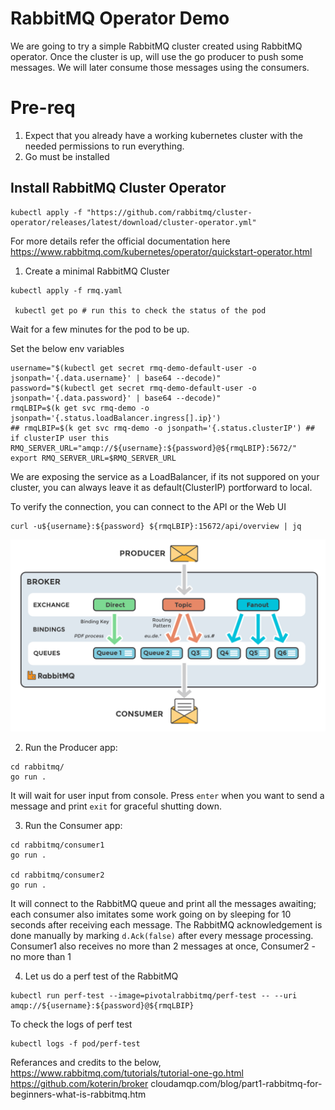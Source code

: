 # RabbitMQ Operator Demo
We are going to try a simple RabbitMQ cluster created using RabbitMQ operator. Once the cluster is up, will use the go producer to push some messages.
We will later consume those messages using the consumers.


# Pre-req
1. Expect that you already have a working kubernetes cluster with the needed permissions to run everything.
2. Go must be installed

## Install RabbitMQ Cluster Operator
```
kubectl apply -f "https://github.com/rabbitmq/cluster-operator/releases/latest/download/cluster-operator.yml"

```
For more details refer the official documentation here https://www.rabbitmq.com/kubernetes/operator/quickstart-operator.html

1. Create a minimal RabbitMQ Cluster
```
kubectl apply -f rmq.yaml

 kubectl get po # run this to check the status of the pod
```
Wait for a few minutes for the pod to be up. 

Set the below env variables
```
username="$(kubectl get secret rmq-demo-default-user -o jsonpath='{.data.username}' | base64 --decode)"
password="$(kubectl get secret rmq-demo-default-user -o jsonpath='{.data.password}' | base64 --decode)"
rmqLBIP=$(k get svc rmq-demo -o jsonpath='{.status.loadBalancer.ingress[].ip}')
## rmqLBIP=$(k get svc rmq-demo -o jsonpath='{.status.clusterIP') ## if clusterIP user this
RMQ_SERVER_URL="amqp://${username}:${password}@${rmqLBIP}:5672/" 
export RMQ_SERVER_URL=$RMQ_SERVER_URL

```

We are exposing the service as a LoadBalancer, if its not suppored on your cluster, you can always leave it as default(ClusterIP)  portforward to local.

To verify the connection, you can connect to the API or the Web UI
```
curl -u${username}:${password} ${rmqLBIP}:15672/api/overview | jq
```

![Producer/Consumer model](image.png)

2. Run the Producer app:
```
cd rabbitmq/
go run .
```
It will wait for user input from console. Press `enter` when you want to send a message and print `exit` for graceful shutting down.

3. Run the Consumer app:
```
cd rabbitmq/consumer1
go run .

cd rabbitmq/consumer2
go run .
```
It will connect to the RabbitMQ queue and print all the messages awaiting; each consumer also imitates some work going on by sleeping for 10 seconds after receiving each message. The RabbitMQ acknowledgement is done manually by marking `d.Ack(false)` after every message processing.
Consumer1 also receives no more than 2 messages at once, Consumer2 - no more than 1


4. Let us do a perf test of the RabbitMQ 
```
kubectl run perf-test --image=pivotalrabbitmq/perf-test -- --uri amqp://${username}:${password}@${rmqLBIP}
```

To check the logs of perf test 
```
kubectl logs -f pod/perf-test
```


Referances and credits to the below,
https://www.rabbitmq.com/tutorials/tutorial-one-go.html
https://github.com/koterin/broker
cloudamqp.com/blog/part1-rabbitmq-for-beginners-what-is-rabbitmq.htm